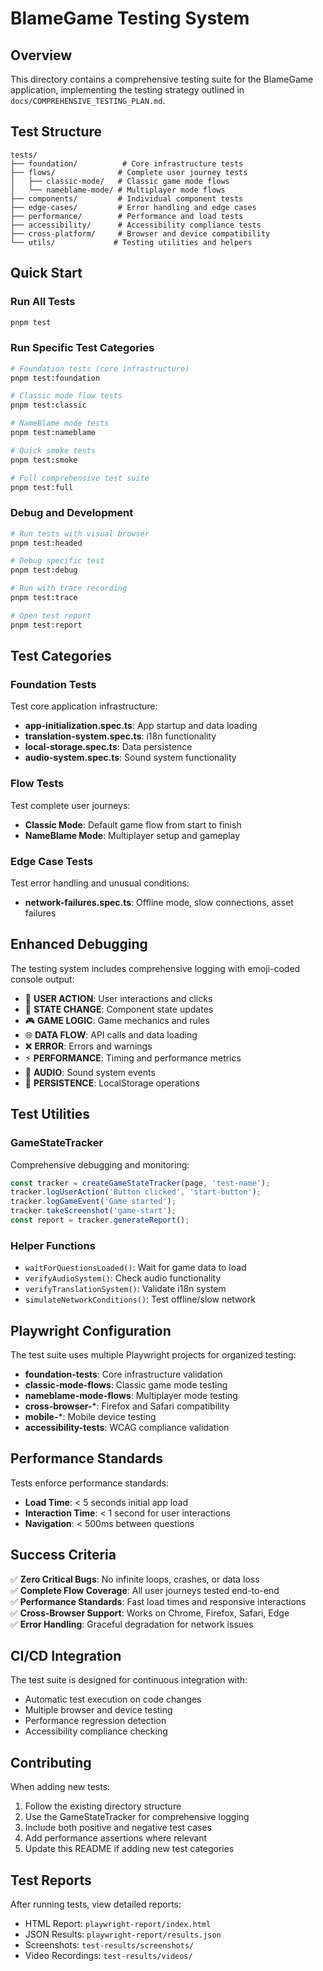 # BlameGame Testing System

## Overview

This directory contains a comprehensive testing suite for the BlameGame application, implementing the testing strategy outlined in `docs/COMPREHENSIVE_TESTING_PLAN.md`.

## Test Structure

```
tests/
├── foundation/          # Core infrastructure tests
├── flows/              # Complete user journey tests
│   ├── classic-mode/   # Classic game mode flows
│   └── nameblame-mode/ # Multiplayer mode flows
├── components/         # Individual component tests
├── edge-cases/         # Error handling and edge cases
├── performance/        # Performance and load tests
├── accessibility/      # Accessibility compliance tests
├── cross-platform/     # Browser and device compatibility
└── utils/             # Testing utilities and helpers
```

## Quick Start

### Run All Tests
```bash
pnpm test
```

### Run Specific Test Categories
```bash
# Foundation tests (core infrastructure)
pnpm test:foundation

# Classic mode flow tests
pnpm test:classic

# NameBlame mode tests
pnpm test:nameblame

# Quick smoke tests
pnpm test:smoke

# Full comprehensive test suite
pnpm test:full
```

### Debug and Development
```bash
# Run tests with visual browser
pnpm test:headed

# Debug specific test
pnpm test:debug

# Run with trace recording
pnpm test:trace

# Open test report
pnpm test:report
```

## Test Categories

### Foundation Tests
Test core application infrastructure:
- **app-initialization.spec.ts**: App startup and data loading
- **translation-system.spec.ts**: i18n functionality
- **local-storage.spec.ts**: Data persistence
- **audio-system.spec.ts**: Sound system functionality

### Flow Tests
Test complete user journeys:
- **Classic Mode**: Default game flow from start to finish
- **NameBlame Mode**: Multiplayer setup and gameplay

### Edge Case Tests
Test error handling and unusual conditions:
- **network-failures.spec.ts**: Offline mode, slow connections, asset failures

## Enhanced Debugging

The testing system includes comprehensive logging with emoji-coded console output:

- 🎯 **USER ACTION**: User interactions and clicks
- 🔄 **STATE CHANGE**: Component state updates
- 🎮 **GAME LOGIC**: Game mechanics and rules
- 🌐 **DATA FLOW**: API calls and data loading
- ❌ **ERROR**: Errors and warnings
- ⚡ **PERFORMANCE**: Timing and performance metrics
- 🎵 **AUDIO**: Sound system events
- 💾 **PERSISTENCE**: LocalStorage operations

## Test Utilities

### GameStateTracker
Comprehensive debugging and monitoring:
```typescript
const tracker = createGameStateTracker(page, 'test-name');
tracker.logUserAction('Button clicked', 'start-button');
tracker.logGameEvent('Game started');
tracker.takeScreenshot('game-start');
const report = tracker.generateReport();
```

### Helper Functions
- `waitForQuestionsLoaded()`: Wait for game data to load
- `verifyAudioSystem()`: Check audio functionality
- `verifyTranslationSystem()`: Validate i18n system
- `simulateNetworkConditions()`: Test offline/slow network

## Playwright Configuration

The test suite uses multiple Playwright projects for organized testing:

- **foundation-tests**: Core infrastructure validation
- **classic-mode-flows**: Classic game mode testing
- **nameblame-mode-flows**: Multiplayer mode testing
- **cross-browser-***: Firefox and Safari compatibility
- **mobile-***: Mobile device testing
- **accessibility-tests**: WCAG compliance validation

## Performance Standards

Tests enforce performance standards:
- **Load Time**: < 5 seconds initial app load
- **Interaction Time**: < 1 second for user interactions
- **Navigation**: < 500ms between questions

## Success Criteria

✅ **Zero Critical Bugs**: No infinite loops, crashes, or data loss  
✅ **Complete Flow Coverage**: All user journeys tested end-to-end  
✅ **Performance Standards**: Fast load times and responsive interactions  
✅ **Cross-Browser Support**: Works on Chrome, Firefox, Safari, Edge  
✅ **Error Handling**: Graceful degradation for network issues  

## CI/CD Integration

The test suite is designed for continuous integration with:
- Automatic test execution on code changes
- Multiple browser and device testing
- Performance regression detection
- Accessibility compliance checking

## Contributing

When adding new tests:
1. Follow the existing directory structure
2. Use the GameStateTracker for comprehensive logging
3. Include both positive and negative test cases
4. Add performance assertions where relevant
5. Update this README if adding new test categories

## Test Reports

After running tests, view detailed reports:
- HTML Report: `playwright-report/index.html`
- JSON Results: `playwright-report/results.json`
- Screenshots: `test-results/screenshots/`
- Video Recordings: `test-results/videos/`
